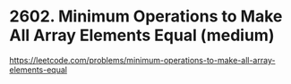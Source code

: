 # 2602. Minimum Operations to Make All Array Elements Equal (medium)

https://leetcode.com/problems/minimum-operations-to-make-all-array-elements-equal
